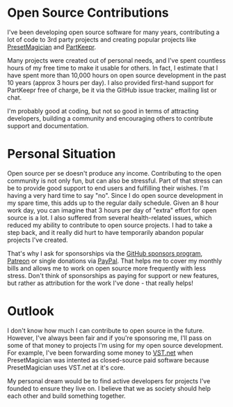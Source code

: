 # Open Source Contributions

I've been developing open source software for many years, contributing a lot of code to 3rd party projects and creating popular projects like [PresetMagician](https://presetmagician.com) and [PartKeepr](https://partkeepr.org).

Many projects were created out of personal needs, and I've spent countless hours of my free time to make it usable for others. In fact, I estimate that I have spent more than 10,000 hours on open source development in the past 10 years (approx 3 hours per day). I also provided first-hand support for PartKeepr free of charge, be it via the GitHub issue tracker, mailing list or chat.

I'm probably good at coding, but not so good in terms of attracting developers, building a community and encouraging others to contribute support and documentation.

# Personal Situation

Open source per se doesn't produce any income. Contributing to the open community is not only fun, but can also be stressful. Part of that stress can be to provide good support to end users and fulfilling their wishes. I'm having a very hard time to say "no". Since I do open source development in my spare time, this adds up to the regular daily schedule. Given an 8 hour work day, you can imagine that 3 hours per day of "extra" effort for open source is a lot. I also suffered from several health-related issues, which reduced my ability to contribute to open source projects. I had to take a step back, and it really did hurt to have temporarily abandon popular projects I've created.

That's why I ask for sponsorships via the [GitHub sponsors program](https://github.com/sponsors/Drachenkaetzchen), [Patreon](https://www.patreon.com/drachenkatze) or single donations via [PayPal](https://www.paypal.me/drachenkatze). That helps me to cover my monthly bills and allows me to work on open source more frequently with less stress. Don't think of sponsorships as paying for support or new features, but rather as attribution for the work I've done - that really helps!

# Outlook

I don't know how much I can contribute to open source in the future. However, I've always been fair and if you're sponsoring me, I'll pass on some of that money to projects I'm using for my open source development. For example, I've been forwarding some money to [VST.net](https://github.com/obiwanjacobi/vst.net) when PresetMagician was intented as closed-source paid software because PresetMagician uses VST.net at it's core.

My personal dream would be to find active developers for projects I've founded to ensure they live on. I believe that we as society should help each other and build something together.

